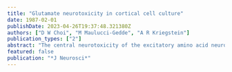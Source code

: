 ```yaml
---
title: "Glutamate neurotoxicity in cortical cell culture"
date: 1987-02-01
publishDate: 2023-04-26T19:37:48.321380Z
authors: ["D W Choi", "M Maulucci-Gedde", "A R Kriegstein"]
publication_types: ["2"]
abstract: "The central neurotoxicity of the excitatory amino acid neurotransmitter glutamate has been postulated to participate in the pathogenesis of the neuronal cell loss associated with several neurological disease states, but the complexity of the intact nervous system has impeded detailed analysis of the phenomenon. In the present study, glutamate neurotoxicity was studied with novel precision in dissociated cell cultures prepared from the fetal mouse neocortex. Brief exposure to glutamate was found to produce morphological changes in mature cortical neurons beginning as quickly as 90 sec after exposure, followed by widespread neuronal degeneration over the next hours. Quantitative dose-toxicity study suggested an ED50 of 50-100 microM for a 5 min exposure to glutamate. Immature cortical neurons and glia were not injured by such exposures to glutamate. Uptake processes probably do not limit GNT in culture, as the uptake inhibitor dihydrokainate did not potentiate GNT. Possibly reflecting the lack of uptake limitation, glutamate was found to be actually more potent than kainate as a neurotoxin in these cultures, a dramatic reversal of the in vivo potency rank order. Some neurons regularly survived brief glutamate exposure; these possibly glutamate-resistant neurons had electrophysiologic properties, including chemosensitivity to glutamate, that were grossly similar to those of the original population."
featured: false
publication: "*J Neurosci*"
---
```


